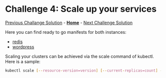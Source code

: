 # Challenge 4: Scale up your services

[Previous Challange Solution](./03-Azure-Monitor-solution.md) - **[Home](../README.md)** - [Next Challenge Solution](./05-Ingress-controller-solution.md)

Here you can find ready to go manifests for both instances:

* [redis](https://kubernetes.io/docs/tutorials/configuration/configure-redis-using-configmap/)
* [wordpress](https://kubernetes.io/docs/tutorials/stateful-application/mysql-wordpress-persistent-volume/)

Scaling your clusters can be achieved via the scale command of kubectl. Here is a sample:

```bash
kubectl scale [--resource-version=version] [--current-replicas=count] --replicas=COUNT (-f FILENAME | TYPE NAME)
```
